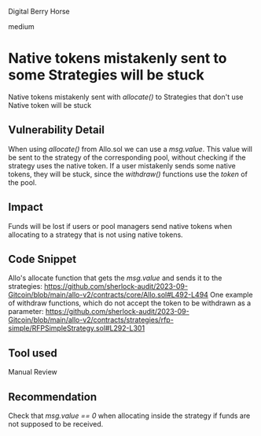 Digital Berry Horse

medium

# Native tokens mistakenly sent to some Strategies will be stuck
Native tokens mistakenly sent with _allocate()_ to Strategies that don't use Native token will be stuck
## Vulnerability Detail
When using _allocate()_ from Allo.sol we can use a _msg.value_. This value will be sent to the strategy of the corresponding pool, without checking if the strategy uses the native token. If a user mistakenly sends some native tokens, they will be stuck, since the _withdraw()_ functions use the _token_ of the pool. 
## Impact
Funds will be lost if users or pool managers send native tokens when allocating to a strategy that is not using native tokens.
## Code Snippet
Allo's allocate function that gets the _msg.value_ and sends it to the strategies:
https://github.com/sherlock-audit/2023-09-Gitcoin/blob/main/allo-v2/contracts/core/Allo.sol#L492-L494
One example of withdraw functions, which do not accept the token to be withdrawn as a parameter:
https://github.com/sherlock-audit/2023-09-Gitcoin/blob/main/allo-v2/contracts/strategies/rfp-simple/RFPSimpleStrategy.sol#L292-L301
## Tool used

Manual Review

## Recommendation
Check that _msg.value == 0_ when allocating inside the strategy if funds are not supposed to be received.